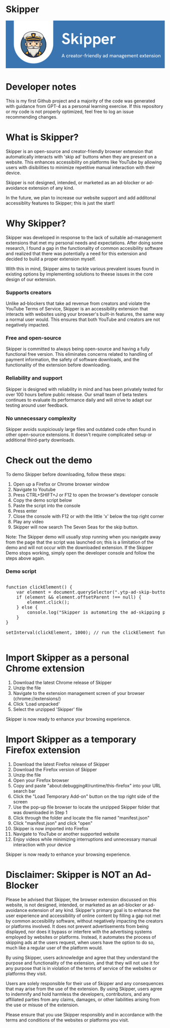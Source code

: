 # Skipper

![Alt text](images/SkipperBanner.png "Title")

<h1>Developer notes</h1>

This is my first Github project and a majority of the code was generated with guidance from GPT-4 as a personal learning exercise. 
If this repository or my code is not properly optimized, feel free to log an issue recommending changes.

<h1>What is Skipper?</h1>

Skipper is an open-source and creator-friendly browser extension that automatically interacts with 'skip ad' buttons when they are present on a website. This enhances accessibility on platforms like YouTube by allowing users with disibilities to minimize repetitive manual interaction with their device.

Skipper is not designed, intended, or marketed as an ad-blocker or ad-avoidance extension of any kind. 

In the future, we plan to increase our website support and add additonal accessiblity features to Skipper; this is just the start!

<h1>Why Skipper?</h1>

Skipper was developed in response to the lack of suitable ad-management extensions that met my personal needs and expectations. After doing some research, I found a gap in the functionality of common accesibility software and realized that there was potentially a need for this extension and decided to build a proper extension myself.

With this in mind, Skipper aims to tackle various prevalent issues found in existing options by implementing solutions to theese issues in the core design of our extension.

<h3>Supports creators</h3>

Unlike ad-blockers that take ad revenue from creators and violate the YouTube Terms of Service, Skipper is an accessibility extension that interacts with websites using your browser's built-in features, the same way a normal user would. This ensures that both YouTube and creators are not negatively impacted.

<h3>Free and open-source</h3>

Skipper is committed to always being open-source and having a fully functional free version. This eliminates concerns related to handling of payment information, the safety of software downloads, and the functionality of the extension before downloading.

<h3>Reliability and support</h3>

Skipper is designed with reliability in mind and has been privately tested for over 100 hours before public release. Our small team of beta testers continues to evaluate its performance daily and will strive to adapt our testing around user feedback.

<h3>No unnecessary complexity</h3>

Skipper avoids suspiciously large files and outdated code often found in other open-source extensions. It doesn't require complicated setup or additional third-party downloads.

<h1>Check out the demo</h1>

To demo Skipper before downloading, follow these steps:

1. Open up a Firefox or Chrome browser window
2. Navigate to Youtube
3. Press CTRL+SHIFT+J or F12 to open the browser's developer console
4. Copy the demo script below
5. Paste the script into the console
6. Press enter
7. Close the console with F12 or with the little 'x' below the top right corner
8. Play any video
9. Skipper will now search The Seven Seas for the skip button.

Note: The Skipper demo will usually stop running when you navigate away from the page that the script was launched on; this is a limitation of the demo and will not occur with the downloaded extension. If the Skipper Demo stops working, simply open the developer console and follow the steps above again.

<h3> Demo script </h3>

<pre>

function clickElement() {
    var element = document.querySelector(".ytp-ad-skip-button.ytp-button");
    if (element && element.offsetParent !== null) {
        element.click();
    } else {
        console.log("Skipper is automating the ad-skipping process");
    }
}

setInterval(clickElement, 1000); // run the clickElement function every 1000 milliseconds (1 seconds)

</pre>

<h1>Import Skipper as a personal Chrome extension</h1>

1. Download the latest Chrome release of Skipper
2. Unzip the file
3. Navigate to the extension management screen of your browser (chrome://extensions/)
4. Click 'Load unpacked'
5. Select the unzipped 'Skipper' file

Skipper is now ready to enhance your browsing experience.

<h1>Import Skipper as a temporary Firefox extension</h1>

1. Download the latest Firefox release of Skipper
1. Download the Firefox version of Skipper
2. Unzip the file
3. Open your Firefox browser
4. Copy and paste "about:debugging#/runtime/this-firefox" into your URL search bar
5. Click the "Load Temporary Add-on" button on the top right side of the screen
6. Use the pop-up file browser to locate the unzipped Skipper folder that was downloaded in Step 1
7. Click through the folder and locate the file named "manifest.json"
8. Click "manifest.json" and click "open"
9. Skipper is now imported into Firefox
10. Navigate to YouTube or another supported website
11. Enjoy videos while minimizing interruptions and unnecessary manual interaction with your device

Skipper is now ready to enhance your browsing experience.

<h1>Disclaimer: Skipper is NOT an Ad-Blocker</h1>

Please be advised that Skipper, the browser extension discussed on this website, is not designed, intended, or marketed as an ad-blocker or ad-avoidance extension of any kind. Skipper's primary goal is to enhance the user experience and accessibility of online content by filling a gap not met by common accesibility software, without negatively impacting the creators or platforms involved. It does not prevent advertisements from being displayed, nor does it bypass or interfere with the advertising systems employed by websites or platforms. Instead, it automates the process of skipping ads at the users request, when users have the option to do so, much like a regular user of the platform would.

By using Skipper, users acknowledge and agree that they understand the purpose and functionality of the extension, and that they will not use it for any purpose that is in violation of the terms of service of the websites or platforms they visit.

Users are solely responsible for their use of Skipper and any consequences that may arise from the use of the extension. By using Skipper, users agree to indemnify and hold harmless the developers, contributors, and any affiliated parties from any claims, damages, or other liabilities arising from the use or misuse of the extension.

Please ensure that you use Skipper responsibly and in accordance with the terms and conditions of the websites or platforms you visit.
